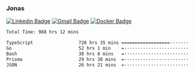 ### Jonas
[![Linkedin Badge](https://img.shields.io/badge/-Jonas%20Neto-9933F7?style=flat-square&logo=Linkedin&logoColor=white&link=https://www.linkedin.com/in/jonas-nogueira-neto/)](https://www.linkedin.com/in/jonas-nogueira-neto/)
[![Gmail Badge](https://img.shields.io/badge/-nogueiraneto.jonas@gmail.com-9933F7?style=flat-square&logo=Gmail&logoColor=white&link=mailto:nogueiraneto.jonas@gmail.com)](mailto:nogueiraneto.jonas@gmail.com)
[![Docker Badge](https://img.shields.io/badge/-DockerHub-9933F7?style=flat-square&logo=Docker&logoColor=white&link=https://hub.docker.com/u/jonasssneto)](https://hub.docker.com/u/jonasssneto)


<!--START_SECTION:waka-->

```txt
Total Time: 988 hrs 12 mins

TypeScript                 728 hrs 35 mins ==================·······   73.06 %
Go                         52 hrs 1 min    =························   05.22 %
Bash                       38 hrs 8 mins   =························   03.82 %
Prisma                     29 hrs 38 mins  =························   02.97 %
JSON                       26 hrs 21 mins  =························   02.64 %
```

<!--END_SECTION:waka-->
###
